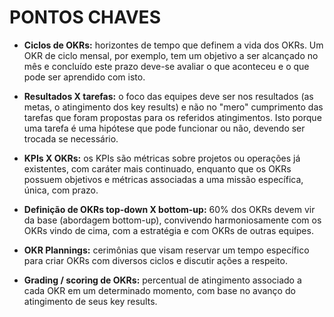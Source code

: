 # PONTOS CHAVES

- **Ciclos de OKRs:** horizontes de tempo que definem a vida dos OKRs. Um OKR de ciclo mensal, por exemplo, tem um objetivo a ser alcançado no mês e concluído este prazo deve-se avaliar o que aconteceu e o que pode ser aprendido com isto.

- **Resultados X tarefas:** o foco das equipes deve ser nos resultados (as metas, o atingimento dos key results) e não no "mero" cumprimento das tarefas que foram propostas para os referidos atingimentos. Isto porque uma tarefa é uma hipótese que pode funcionar ou não, devendo ser trocada se necessário.

- **KPIs X OKRs:** os KPIs são métricas sobre projetos ou operações já existentes, com caráter mais continuado, enquanto que os OKRs possuem objetivos e métricas associadas a uma missão específica, única, com prazo.

- **Definição de OKRs top-down X bottom-up:** 60% dos OKRs devem vir da base (abordagem bottom-up), convivendo harmoniosamente com os OKRs vindo de cima, com a estratégia e com OKRs de outras equipes.

- **OKR Plannings:** cerimônias que visam reservar um tempo específico para criar OKRs com diversos ciclos e discutir ações a respeito.

- **Grading / scoring de OKRs:** percentual de atingimento associado a cada OKR em um determinado momento, com base no avanço do atingimento de seus key results.
